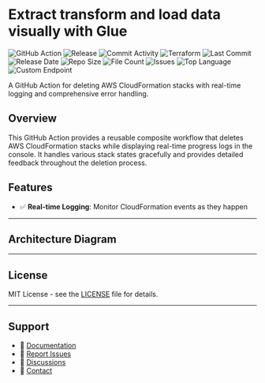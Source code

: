 # Extract transform and load data visually with Glue

![GitHub Action](https://img.shields.io/badge/GitHub-Action-blue?logo=github)&nbsp;![Release](https://github.com/subhamay-bhattacharyya/2301-glue-tf/actions/workflows/release.yaml/badge.svg)&nbsp;![Commit Activity](https://img.shields.io/github/commit-activity/t/subhamay-bhattacharyya/2301-glue-tf)&nbsp;![Terraform](https://img.shields.io/badge/AWS-Terraform-orange?logo=amazonaws)&nbsp;![Last Commit](https://img.shields.io/github/last-commit/subhamay-bhattacharyya/2301-glue-tf)&nbsp;![Release Date](https://img.shields.io/github/release-date/subhamay-bhattacharyya/2301-glue-tf)&nbsp;![Repo Size](https://img.shields.io/github/repo-size/subhamay-bhattacharyya/2301-glue-tf)&nbsp;![File Count](https://img.shields.io/github/directory-file-count/subhamay-bhattacharyya/2301-glue-tf)&nbsp;![Issues](https://img.shields.io/github/issues/subhamay-bhattacharyya/2301-glue-tf)&nbsp;![Top Language](https://img.shields.io/github/languages/top/subhamay-bhattacharyya/2301-glue-tf)&nbsp;![Custom Endpoint](https://img.shields.io/endpoint?url=https://gist.githubusercontent.com/bsubhamay/21f563ac3be6ce218b0e51ee605f2e3a/raw/2301-glue-tf.json?)


A GitHub Action for deleting AWS CloudFormation stacks with real-time logging and comprehensive error handling.

## Overview

This GitHub Action provides a reusable composite workflow that deletes AWS CloudFormation stacks while displaying real-time progress logs in the console. It handles various stack states gracefully and provides detailed feedback throughout the deletion process.

## Features

- ✅ **Real-time Logging**: Monitor CloudFormation events as they happen

---

## Architecture Diagram


---

## License

MIT License - see the [LICENSE](LICENSE) file for details.

---

## Support

- 📖 [Documentation](https://github.com/subhamay-bhattacharyya/2301-glue-tf/wiki)
- 🐛 [Report Issues](https://github.com/subhamay-bhattacharyya/2301-glue-tf/issues)
- 💬 [Discussions](https://github.com/subhamay-bhattacharyya/2301-glue-tf/discussions)
- 📧 [Contact](mailto:support@subhamay.aws@gmail.com)